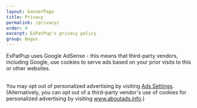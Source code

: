 ```yaml
---
layout: bannerPage
title: Privacy
permalink: /privacy/
order: 4
excerpt: ExPatPup's privacy policy
group: bogus
---
```


ExPatPup uses Google AdSense - this means that third-party vendors, including Google, use cookies to serve ads based on your prior visits to this or other websites.

<br>
You may opt out of personalized advertising by visiting <a href="https://www.google.com/settings/ads" target="_blank">Ads Settings</a>. (Alternatively, you can opt out of a third-party vendor's use of cookies for personalized advertising by visiting <a href="www.aboutads.info">www.aboutads.info</a>.)

